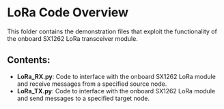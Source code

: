 # LoRa Code Overview

This folder contains the demonstration files that exploit the functionality of the onboard SX1262 LoRa transceiver module.

## Contents:

- **LoRa_RX.py**: Code to interface with the onboard SX1262 LoRa module and receive messages from a specified source node.
- **LoRa_TX.py**: Code to interface with the onboard SX1262 LoRa module and send messages to a specified target node.
